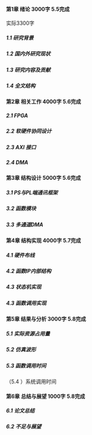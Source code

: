 #### 第1章 绪论  3000字 5.5完成 

实际3300字

##### 1.1 研究背景

##### 1.2 国内外研究现状

##### 1.3 研究内容及贡献

##### 1.4 全文结构

#### 第2章 相关工作 4000字 5.6完成

##### 2.1 FPGA

##### 2.2 软硬件协同设计

##### 2.3 AXI 接口

##### 2.4 DMA

#### 第3章 结构设计 5000字 5.6完成

##### 3.1 PS与PL端通讯框架

##### 3.2 函数模块

##### 3.3 多通道DMA

#### 第4章 结构实现 4000字 5.7完成

##### 4.1 硬件布线

##### 4.2 函数IP内部结构

##### 4.3 状态机实现

##### 4.3  函数调用实现

#### 第5章 结果与分析 3000字 5.8完成

##### 5.1 实际资源占用量

##### 5.2 仿真波形

##### 5.3 函数调用时间

（5.4 ）系统调用时间

#### 第6章 总结与展望 1000字 5.8完成

##### 6.1 论文总结

##### 6.2 不足与展望
